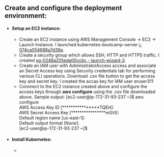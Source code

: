 ## Create and configure the deployment environment:
- #### Setup an EC2 instance:
  - Create an EC2 instance using AWS Management Console -> EC2 -> Launch Instance. I launched kubernetes-bootcamp-server [i-074ca054688a7d39a](https://us-east-1.console.aws.amazon.com/ec2/home?region=us-east-1#InstanceDetails:instanceId=i-074ca054688a7d39a).
  - Create a security group which allows SSH, HTTP and HTTPS traffic. I created [sg-0248a255eda00ccbc - launch-wizard-3](https://us-east-1.console.aws.amazon.com/ec2/home?region=us-east-1#SecurityGroup:securityGroupId=sg-0248a255eda00ccbc).
  - Create an IAM user with AdministratorAccess access and associate an Secret Access key using Security credentials tab for performing various CLI operations. Download .csv file button to get the access key and secret key. I created the accas key for IAM user eruser311 
  -  Connnect to the EC2 instance created above and configure the access keys through **aws configure** using the .csv file downloaded above. Sample output:
     [ec2-user@ip-172-31-93-237 ~]$ aws configure<br>
     AWS Access Key ID [****************TQEH]:<br>
     AWS Secret Access Key [****************mSVI]:<br> 
     Default region name [us-east-1]:<br>
     Default output format [None]:<br>
     [ec2-user@ip-172-31-93-237 ~]$<br>
- #### Install Kubernetes:
  -    
